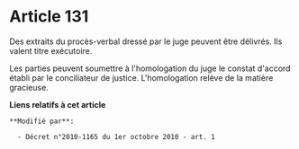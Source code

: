 # Article 131

Des extraits du procès-verbal dressé par le juge peuvent être délivrés. Ils valent titre exécutoire.

Les parties peuvent soumettre à l'homologation du juge le constat d'accord établi par le conciliateur de justice.
L'homologation relève de la matière gracieuse.

**Liens relatifs à cet article**

	**Modifié par**:

	  - Décret n°2010-1165 du 1er octobre 2010 - art. 1
